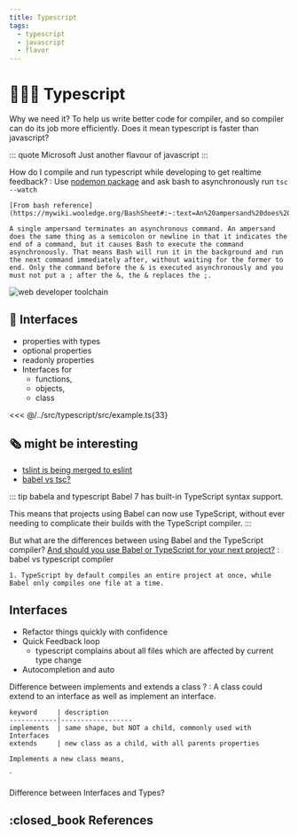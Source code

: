 ```yaml
---
title: Typescript
tags:
  - typescript
  - javascript
  - flavor
---
```


# :family_man_woman_boy: Typescript

<TagLinks />

Why we need it? To help us write better code for compiler, and so compiler
can do its job more efficiently.
Does it mean typescript is faster than javascript?

::: quote Microsoft
Just another flavour of javascript
:::

How do I compile and run typescript while developing to get realtime feedback?
: Use [nodemon package](https://www.npmjs.com/package/nodemon) and ask bash to asynchronously run `tsc --watch`

    [From bash reference](https://mywiki.wooledge.org/BashSheet#:~:text=An%20ampersand%20does%20the%20same,for%20the%20former%20to%20end.)

    A single ampersand terminates an asynchronous command. An ampersand does the same thing as a semicolon or newline in that it indicates the end of a command, but it causes Bash to execute the command asynchronously. That means Bash will run it in the background and run the next command immediately after, without waiting for the former to end. Only the command before the & is executed asynchronously and you must not put a ; after the &, the & replaces the ;.

![web developer toolchain](https://cdn-media-1.freecodecamp.org/images/1*IP44ejhk2c78Nt_xUckWbw.png)

## :large_blue_diamond: Interfaces

- properties with types
- optional properties
- readonly properties
- Interfaces for
  - functions,
  - objects,
  - class

<<< @/../src/typescript/src/example.ts{33}

## :newspaper_roll: might be interesting

- [tslint is being merged to eslint](https://github.com/palantir/tslint/issues/4534)
- [babel vs tsc?](https://www.typescriptlang.org/docs/handbook/babel-with-typescript.html)

::: tip babela and typescript
Babel 7 has built-in TypeScript syntax support.

This means that projects using Babel can now use TypeScript, without ever needing to complicate their builds with the TypeScript compiler.
:::

But what are the differences between using Babel and the TypeScript compiler? [And should you use Babel or TypeScript for your next project?](https://blog.logrocket.com/choosing-between-babel-and-typescript-4ed1ad563e41/#:~:text=TypeScript%20by%20default%20compiles%20an,widespread%20is%20probably%20const%20enums%20.)
: babel vs typescript compiler

    1. TypeScript by default compiles an entire project at once, while Babel only compiles one file at a time.

## Interfaces

- Refactor things quickly with confidence
- Quick Feedback loop
  - typescript complains about all files which are affected by current type change
- Autocompletion and auto <import></import>

Difference between implements and extends a class ?
: A class could extend to an interface as well as implement an interface.

    keyword     | description
    ------------|------------------
    implements  | same shape, but NOT a child, commonly used with Interfaces
    extends     | new class as a child, with all parents properties

    Implements a new class means,

`

Difference between Interfaces and Types?

## :closed_book References

<Footer />

